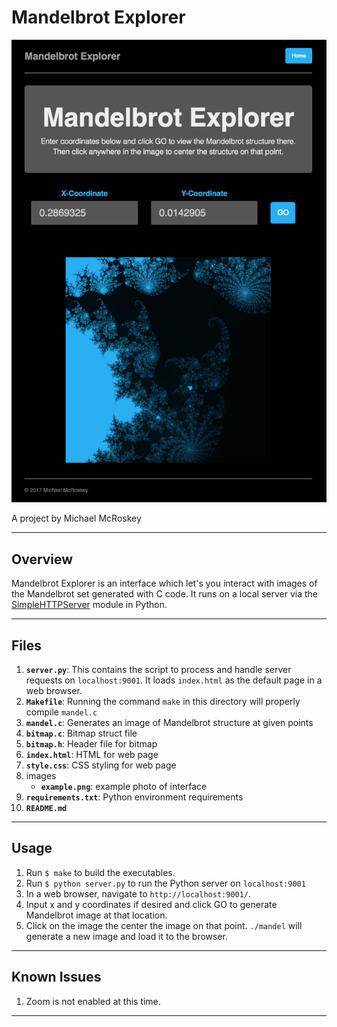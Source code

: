 # Mandelbrot Explorer

![](images/example.png)

A project by Michael McRoskey

----
## Overview
Mandelbrot Explorer is an interface which let's you interact with images of the Mandelbrot set generated with C code. It runs on a local server via the [SimpleHTTPServer](https://docs.python.org/2/library/simplehttpserver.html) module in Python.

----
## Files
1. **`server.py`**: This contains the script to process and handle server requests on `localhost:9001`. It loads `index.html` as the default page in a web browser.
2. **`Makefile`**: Running the command `make` in this directory will properly compile `mandel.c`
3. **`mandel.c`**: Generates an image of Mandelbrot structure at given points
4. **`bitmap.c`**: Bitmap struct file
5. **`bitmap.h`**: Header file for bitmap
6. **`index.html`**: HTML for web page
7. **`style.css`**: CSS styling for web page
8. images
    * **`example.png`**: example photo of interface
9. **`requirements.txt`**: Python environment requirements
10. **`README.md`**

----
## Usage
1. Run `$ make` to build the executables.
2. Run `$ python server.py` to run the Python server on `localhost:9001`
3. In a web browser, navigate to `http://localhost:9001/`.
4. Input x and y coordinates if desired and click GO to generate Mandelbrot image at that location.
5. Click on the image the center the image on that point. `./mandel` will generate a new image and load it to the browser.

----
## Known Issues

1. Zoom is not enabled at this time.

----